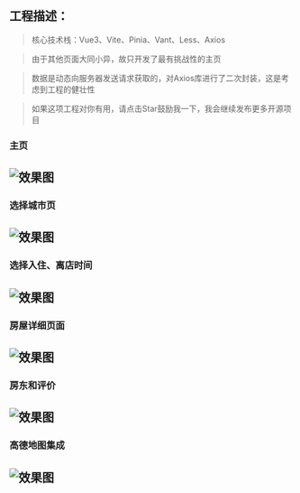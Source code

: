 ## 工程描述：

> 核心技术栈：Vue3、Vite、Pinia、Vant、Less、Axios

> 由于其他页面大同小异，故只开发了最有挑战性的主页

> 数据是动态向服务器发送请求获取的，对Axios库进行了二次封装，这是考虑到工程的健壮性

> 如果这项工程对你有用，请点击Star鼓励我一下，我会继续发布更多开源项目

### 主页
![效果图](/src/assets/img/overview/home.png)
---
### 选择城市页
![效果图](/src/assets/img/overview/cities.png)
---
### 选择入住、离店时间
![效果图](/src/assets/img/overview/date.png)
---
### 房屋详细页面
![效果图](/src/assets/img/overview/detail.png)
---
### 房东和评价
![效果图](/src/assets/img/overview/landlord.png)
---
### 高德地图集成
![效果图](/src/assets/img/overview/map.png)
---
